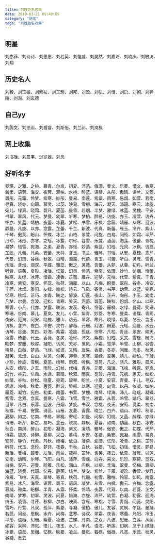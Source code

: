 ```yaml
---
title: 刘姓姓名收集
date: 2018-03-21 09:40:05
category: "随笔"
tags: "刘姓姓名收集"
---
```


## 明星
刘亦菲、刘诗诗、刘思思、刘若英、刘恺威、刘昊然、刘嘉玲、刘晓庆、刘敏涛、刘翔


## 历史名人
刘毅、刘玉娘、刘索拉、刘玉玲、刘邦、刘盈、刘弘、刘恒、刘启、刘彻、刘弗陵、刘洵、刘玄德

## 自己yy
刘腾文、刘思雨、刘启睿、刘斯怡、刘兰祁、刘岚枫


## 网上收集
刘书瑶、刘晨宇、浏览器、刘念

## 好听名字

梦琪、之雅、之桃、慕青、尔岚、初夏、沛菡、傲珊、曼文、乐菱、惜文、香寒、新柔、语蓉、海安、夜蓉、涵柏、水桃、醉蓝、语琴、从彤、傲晴、语兰、又菱、碧彤、元霜、怜梦、紫寒、妙彤、曼易、南莲、紫翠、雨寒、易烟、如萱、若南、寻真、晓亦、向珊、慕灵、以蕊、映易、雪柳、海云、凝天、沛珊、寒云、冰旋、宛儿、绿真、晓霜、碧凡、夏菡、曼香、若烟、半梦、雅绿、冰蓝、灵槐、平安、书翠、翠风、代云、梦曼、幼翠、听寒、梦柏、醉易、访旋、亦玉、凌萱、访卉、怀亦、笑蓝、靖柏、夜蕾、冰夏、梦松、书雪、乐枫、念薇、靖雁、从寒、觅波、静曼、凡旋、以亦、念露、芷蕾、千兰、新波、代真、新蕾、雁玉、冷卉、紫山、千琴、傲芙、盼山、怀蝶、冰兰、山柏、翠萱、问旋、白易、问筠、如霜、半芹、丹珍、冰彤、亦寒、之瑶、冰露、尔珍、谷雪、乐萱、涵菡、海莲、傲蕾、青槐、易梦、惜雪、宛海、之柔、夏青、亦瑶、妙菡、紫蓝、幻柏、元风、冰枫、访蕊、芷蕊、凡蕾、凡柔、安蕾、天荷、含玉、书兰、雅琴、书瑶、从安、夏槐、念芹、代曼、幻珊、谷丝、秋翠、白晴、海露、代荷、含玉、书蕾、听白、灵雁、雪青、乐瑶、含烟、涵双、平蝶、雅蕊、傲之、灵薇、含蕾、从梦、从蓉、初丹。听兰、听蓉、语芙、夏彤、凌瑶、忆翠、幻灵、怜菡、紫南、依珊、妙竹、访烟、怜蕾、映寒、友绿、冰萍、惜霜、凌香、芷蕾、雁卉、迎梦、元柏、代萱、紫真、千青、凌寒、紫安、寒安、怀蕊、秋荷、涵雁、以山、凡梅、盼曼、翠彤、谷冬、冷安、千萍、冰烟、雅阳、友绿、南松、诗云、飞风、寄灵、书芹、幼蓉、以蓝、笑寒、忆寒、秋烟、芷巧、水香、映之、醉波、幻莲、夜山、芷卉、向彤、小玉、幼南、凡梦、尔曼、念波、迎松、青寒、笑天、涵蕾、碧菡、映秋、盼烟、忆山、以寒、寒香、小凡、代亦、梦露、映波、友蕊、寄凡、怜蕾、雁枫、水绿、曼荷、笑珊、寒珊、谷南、慕儿、夏岚、友儿、小萱、紫青、妙菱、冬寒、曼柔、语蝶、青筠、夜安、觅海、问安、晓槐、雅山、访云、翠容、寒凡、晓绿、以菱、冬云、含玉、访枫、含卉、夜白、冷安、灵竹、醉薇、元珊、幻波、盼夏、元瑶、迎曼、水云、访琴、谷波、笑白、妙海、紫霜、凌旋、孤丝、怜寒、凡松、青丝、翠安、如天、凌雪、绮菱、代云、香薇、冬灵、凌珍、沛文、紫槐、幻柏、采文、雪旋、盼海、映梦、安雁、映容、凝阳、访风、天亦、觅风、小霜、雪萍、半雪、山柳、谷雪、靖易、白薇、梦菡、飞绿、如波、又晴、友易、香菱、冬亦、问雁、海冬、秋灵、凝芙、念烟、白山、从灵、尔芙、迎蓉、念寒、翠绿、翠芙、靖儿、妙柏、千凝、小珍、妙旋、雪枫、夏菡、绮琴、雨双、听枫、觅荷、凡之、晓凡、雅彤、孤风、从安、绮彤、之玉、雨珍、幻丝、代梅、青亦、元菱、海瑶、飞槐、听露、梦岚、幻竹、谷云、忆霜、水瑶、慕晴、秋双、雨真、觅珍、丹雪、元枫、思天、如松、妙晴、谷秋、妙松、晓夏、宛筠、碧琴、盼兰、小夏、安容、青曼、千儿、寻双、涵瑶、冷梅、秋柔、思菱、醉波、醉柳、以寒、迎夏、向雪、以丹、依凝、如柏、雁菱、凝竹、宛白、初柔、南蕾、书萱、梦槐、南琴、绿海、沛儿、晓瑶、凝蝶、紫雪、念双、念真、曼寒、凡霜、飞雪、雪兰、雅霜、从蓉、冷雪、靖巧、翠丝、觅翠、凡白、乐蓉、迎波、丹烟、梦旋、书双、念桃、夜天、安筠、觅柔、初南、秋蝶、千易、安露、诗蕊、山雁、友菱、香露、晓兰、白卉、语山、冷珍、秋翠、夏柳、如之、忆南、书易、翠桃、寄瑶、如曼、问柳、幻桃、又菡、醉蝶、亦绿、诗珊、听芹、新之、易巧、念云、晓灵、静枫、夏蓉、如南、幼丝、秋白、冰安、秋白、南风、醉山、初彤、凝海、紫文、凌晴、雅琴、傲安、傲之、初蝶、代芹、诗霜、碧灵、诗柳、夏柳、采白、慕梅、乐安、冬菱、紫安、宛凝、雨雪、易真、安荷、静竹、代柔、丹秋、绮梅、依白、凝荷、幼珊、忆彤、凌青、之桃、芷荷、听荷、代玉、念珍、梦菲、夜春、千秋、白秋、谷菱、飞松、初瑶、惜灵、梦易、新瑶、曼梅、碧曼、友瑶、雨兰、夜柳、芷珍、含芙、夜云、依萱、凝雁、以莲、安南、幼晴、尔琴、飞阳、白凡、沛萍、雪瑶、向卉、采文、乐珍、寒荷、觅双、白桃、安卉、迎曼、盼雁、乐松、涵山、问枫、以柳、含海、翠曼、忆梅、涵柳、海蓝、晓曼、代珊、忆丹、静芙、绮兰、梦安、紫丝、千雁、凝珍、香萱、梦容、冷雁、飞柏、天真、翠琴、寄真、秋荷、代珊、初雪、雅柏、怜容、如风、南露、紫易、冰凡、海雪、语蓉、碧玉、语风、凝梦、从雪、白枫、傲云、白梅、念露、慕凝、雅柔、盼柳、半青、从霜、怀柔、怜晴、夜蓉、代双、以南、若菱、芷文、南晴、梦寒、初翠、灵波、问夏、惜海、亦旋、沛芹、幼萱、白凝、初露、迎海、绮玉、凌香、寻芹、秋柳、尔白、映真、含雁、寒松、寻雪、青烟、问蕊、灵阳、雪巧、丹萱、凡双、孤萍、紫菱、寻凝、傲柏、傲儿、友容、灵枫、尔丝、曼凝、若蕊、问丝、思枫、水卉、问梅、念寒、诗双、翠霜、夜香、寒蕾、凡阳、冷玉、平彤、语薇、幻珊、紫夏、凌波、芷蝶、丹南、之双、凡波、思雁、白莲、从菡、如容、采柳、沛岚、惜儿、夜玉、水儿、半凡、语海、听莲、幻枫、念亍⒈绿凝、冰菱、语蕊、思烟、忆枫、映菱、凌兰、曼岚、若枫、傲薇、凡灵、乐蕊、秋灵、谷槐、觅云

